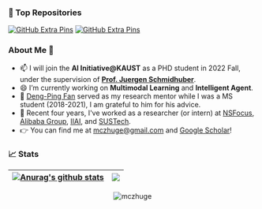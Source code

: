 <!--

![header](https://capsule-render.vercel.app/api?type=rect&color=gradient&text=%20%20Hey,%20Bro!%20%20&fontAlign=30&fontSize=30&textBg=true&desc=I'm%20Mingchen.&descAlign=60&descAlignY=50)

-->


### 🧩 Top Repositories

[![GitHub Extra Pins](https://github-readme-stats.vercel.app/api/pin/?username=mczhuge&repo=Kaleido-BERT&theme=rose_pine)](https://github.com/mczhuge/Kaleido-BERT)
[![GitHub Extra Pins](https://github-readme-stats.vercel.app/api/pin/?username=mczhuge&repo=ICON&theme=rose_pine)](https://github.com/mczhuge/ICON)



### About Me 👋
- 📫 I will join the **AI Initiative@KAUST** as a PHD student in 2022 Fall, under the supervision of **[Prof. Juergen Schmidhuber](https://scholar.google.com/citations?user=gLnCTgIAAAAJ&hl=en)**.
- 😄 I’m currently working on **Multimodal Learning** and **Intelligent Agent**.
- 🕺 [Deng-Ping Fan](https://dengpingfan.github.io/) served as my research mentor while I was a MS student (2018-2021), I am grateful to him for his advice.
- 🤖 Recent four years, I've worked as a researcher (or intern) at [NSFocus](https://nsfocusglobal.com/), [Alibaba Group](https://www.alibaba.com/), [IIAI](https://www.inceptioniai.org/), and [SUSTech](https://www.sustech.edu.cn/en/).
- 👉 You can find me at mczhuge@gmail.com and [Google Scholar](https://scholar.google.com/citations?user=Qnj6XlMAAAAJ&hl=zh-CN&oi=ao)!
<!--
- 🫂 I have great peer relationships with [Ge-Peng Ji (ANU)](https://github.com/GewelsJI), [Jun Chen (KAUST)](https://github.com/junchen14) and [Jingfei Xia (CUHK)]().
 -->
### 📈 Stats

| <a href="https://github.com/mczhuge/github-readme-stats"><img align="center" src="https://github-readme-stats.vercel.app/api?username=mczhuge&show_icons=true&include_all_commits=true&theme=buefy&hide_border=true" alt="Anurag's github stats" /></a> | <a href="https://github.com/mczhuge/github-readme-stats"><img align="center" src="https://github-readme-stats.vercel.app/api/top-langs/?username=mczhuge&layout=compact&theme=buefy&hide_border=true" />|
| ------------- | ------------- |

<p align="center"><img src="https://komarev.com/ghpvc/?username=mczhuge" alt="mczhuge" /></p>
